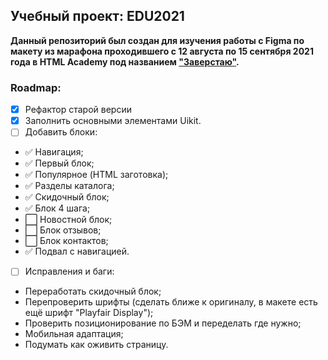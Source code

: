 [1]: https://l.htmlacademy.ru/zaverstai


## Учебный проект: EDU2021

**Данный репозиторий был создан для изучения работы с Figma по макету из марафона проходившего с 12 августа по 15 сентября 2021 года в HTML Academy под названием ["Заверстаю"][1].**

### Roadmap:
* [X] Рефактор старой версии
* [X] Заполнить основными элементами Uikit.
* [ ] Добавить блоки: 
- ✅ Навигация;
- ✅ Первый блок;
- ✅ Популярное (HTML заготовка);
- ✅ Разделы каталога;
- ✅ Cкидочный блок;
- ✅ Блок 4 шага;
- ⬜ Новостной блок;
- ⬜ Блок отзывов;
- ⬜ Блок контактов;
- ✅ Подвал с навигацией.
* [ ] Исправления и баги:
- Переработать скидочный блок;
- Перепроверить шрифты (сделать ближе к оригиналу, в макете есть ещё шрифт "Playfair Display");
- Проверить позиционирование по БЭМ и переделать где нужно;
- Мобильная адаптация;
- Подумать как оживить страницу.
